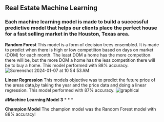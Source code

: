 ## Real Estate Machine Learning 
### Each machine learning model is made to build a successful predictive model that helps our clients place the perfect house for a fast selling market in the Houston, Texas area.

**Random Forest**
This model is a form of decision trees ensembled. It is made to predict when there is high or low competiiton based on days on market (DOM) for each month. The least DOM a home has the more competiton there will be, but the more DOM a home has the less competition there will be to buy a home. This model performed with 88% accuracy.
![Screenshot 2024-01-07 at 10 54 53 AM](https://github.com/carebear4ever/Capstone-2-Machine-Learning/assets/141070883/838b3e26-46b1-4fde-a90f-e158827c7a0b)

**Linear Regression**
This models objective was to predict the future price of the areas data,by taking the year and the price data and doing a linear regression. This model performed with 87% accuracy. 
![graphical](https://github.com/carebear4ever/Capstone-2-Machine-Learning/assets/141070883/86b786ef-0ba3-447e-82f3-27184507deb6)

**#Machine Learning Model 3**
*
*
*

**Champion Model**
The champion model was the Random Forest model with 88% accuracy!
